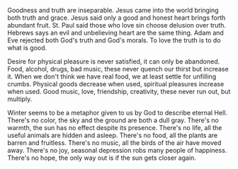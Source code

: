 
Goodness and truth are inseparable.
Jesus came into the world bringing both truth and grace.
Jesus said only a good and honest heart brings forth abundant fruit.
St. Paul said those who love sin choose delusion over truth.
Hebrews says an evil and unbelieving heart are the same thing.
Adam and Eve rejected both God's truth and God's morals.
To love the truth is to do what is good.

Desire for physical pleasure is never satisfied, it can only be abandoned.
Food, alcohol, drugs, bad music, these never quench our thirst but increase it.
When we don't think we have real food, we at least settle for unfilling crumbs.
Physical goods decrease when used, spiritual pleasures increase when used.
Good music, love, friendship, creativity, these never run out, but multiply.

Winter seems to be a metaphor given to us by God to describe eternal Hell.
There's no color, the sky and the ground are both a dull gray.
There's no warmth, the sun has no effect despite its presence.
There's no life, all the useful animals are hidden and asleep.
There's no food, all the plants are barren and fruitless.
There's no music, all the birds of the air have moved away.
There's no joy, seasonal depression robs many people of happiness.
There's no hope, the only way out is if the sun gets closer again.
